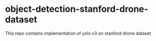 # object-detection-stanford-drone-dataset
This repo contains implementation of yolo v3 on stanford drone dataset
